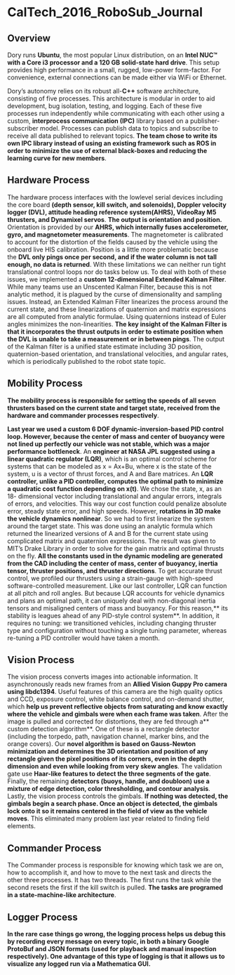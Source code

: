 # CalTech_2016_RoboSub_Journal

## Overview
Dory runs **Ubuntu**, the most popular Linux
distribution, on an **Intel NUC™ with a Core i3 processor and a 120 GB solid-state hard drive**. This
setup provides high performance in a small, rugged,
low-power form-factor. For convenience, external
connections can be made either via WiFi or Ethernet.


Dory’s autonomy relies on its robust all-**C++**
software architecture, consisting of five processes. This architecture is modular
in order to aid development, bug isolation, testing,
and logging. Each of these five processes run
independently while communicating with each other
using a custom, **interprocess communication (IPC)**
library based on a publisher-subscriber model.
Processes can publish data to topics and subscribe to receive all data published to relevant topics. 
**The team chose to write its own IPC library instead of using an existing framework such as ROS in order to minimize the use of external black-boxes and reducing the learning curve for new members**.

## Hardware Process
The hardware process interfaces with the lowlevel serial devices including the core board **(depth sensor, kill switch, and solenoids), Doppler velocity logger (DVL), attitude heading reference system(AHRS), VideoRay M5 thrusters, and Dynamixel servos**.
**The output is orientation and position.**
Orientation is provided by our **AHRS, which internally fuses accelerometer, gyro, and magnetometer measurements**. The magnetometer is
calibrated to account for the distortion of the fields
caused by the vehicle using the onboard live HIS
calibration. Position is a little more problematic
because the **DVL only pings once per second, and if the water column is not tall enough, no data is returned**. With these limitations we can neither run
tight translational control loops nor do tasks below
us. To deal with both of these issues, we
implemented a **custom 12-dimensional Extended Kalman Filter**. While many teams use an Unscented
Kalman Filter, because this is not analytic method, it
is plagued by the curse of dimensionality and
sampling issues. Instead, an Extended Kalman Filter
linearizes the process around the current state, and
these linearizations of quaternion and matrix
expressions are all computed from analytic formulae.
Using quaternions instead of Euler angles minimizes
the non-linearities. **The key insight of the Kalman
Filter is that it incorporates the thrust outputs in order
to estimate position when the DVL is unable to take a
measurement or in between pings**. The output of the
Kalman filter is a unified state estimate including 3D
position, quaternion-based orientation, and
translational velocities, and angular rates, which is
periodically published to the robot state topic.

## Mobility Process

**The mobility process is responsible for setting
the speeds of all seven thrusters based on the current
state and target state, received from the hardware and
commander processes respectively**. 


**Last year we used
a custom 6 DOF dynamic-inversion-based PID
control loop. However, because the center of mass
and center of buoyancy were not lined up perfectly
our vehicle was not stable, which was a major
performance bottleneck**.
An **engineer at NASA JPL suggested using a
linear quadratic regulator (LQR)**, which is an optimal
control scheme for systems that can be modeled as
x = Ax+Bu,
where x is the state of the system, u is a vector of
thrust forces, and A and Bare matrices. An **LQR
controller, unlike a PID controller, computes the
optimal path to minimize a quadratic cost function
depending on x(t)**. We chose the state, x, as an 18-
dimensional vector including translational and
angular errors, integrals of errors, and velocities. This
way our cost function could penalize absolute error,
steady state error, and high speeds.
However, **rotations in 3D make the vehicle
dynamics nonlinear**. So we had to first linearize the
system around the target state. This was done using
an analytic formula which returned the linearized
versions of A and B for the current state using
complicated matrix and quaternion expressions. The
result was given to MIT’s Drake Library in order to
solve for the gain matrix and optimal thrusts on the
fly. **All the constants used in the dynamic modeling
are generated from the CAD including the center of
mass, center of buoyancy, inertia tensor, thruster
positions, and thruster directions**. To get accurate
thrust control, we profiled our thrusters using a
strain-gauge with high-speed software-controlled
measurement.
Like our last controller, LQR can function at all
pitch and roll angles. But because LQR accounts for
vehicle dynamics and plans an optimal path, it can
uniquely deal with non-diagonal inertia tensors and
misaligned centers of mass and buoyancy. For this
reason,** its stability is leagues ahead of any PID-style
control system**. In addition, it requires no tuning: we
transitioned vehicles, including changing thruster
type and configuration without touching a single
tuning parameter, whereas re-tuning a PID controller
would have taken a month.

## Vision Process

The vision process converts images into
actionable information. It asynchronously reads new
frames from an **Allied Vision Guppy Pro camera
using libdc1394**. Useful features of this camera are
the high quality optics and CCD, exposure control,
white balance control, and on-demand shutter, which
**help us prevent reflective objects from saturating and
know exactly where the vehicle and gimbals were
when each frame was taken**.
After the image is pulled and corrected for
distortions, they are fed through a** custom detection
algorithm**. One of these is a rectangle detector
(including the torpedo, path, navigation channel,
marker bins, and the orange covers). Our **novel
algorithm is based on Gauss-Newton minimization
and determines the 3D orientation and position of any
rectangle given the pixel positions of its corners, even
in the depth dimension and even while looking from
very skew angles**. The validation gate use **Haar-like
features to detect the three segments of the gate**.
Finally, the remaining **detectors (buoys, handle, and
doubloon) use a mixture of edge detection, color
thresholding, and contour analysis**.
Lastly, the vision process controls the gimbals. **If
nothing was detected, the gimbals begin a search
phase. Once an object is detected, the gimbals lock
onto it so it remains centered in the field of view as the vehicle moves**. This eliminated many problem
last year related to finding field elements.

## Commander Process

The Commander process is responsible for
knowing which task we are on, how to accomplish it,
and how to move to the next task and directs the
other three processes. It has two threads. The first
runs the task while the second resets the first if the
kill switch is pulled. **The tasks are programed in a
state-machine-like architecture**.

## Logger Process

**In the rare case things go wrong, the logging
process helps us debug this by recording every
message on every topic, in both a binary Google
ProtoBuf and JSON formats (used for playback and
manual inspection respectively). One advantage of
this type of logging is that it allows us to visualize
any logged run via a Mathematica GUI.** 
